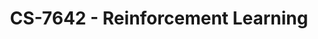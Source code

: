 ---
layout: course
title: CS-7642 - Reinforcement Learning
aliases: RL
course_id: CS-7642
permalink: /CS-7642/
avg_difficulty: 4.14
avg_rating: 3.93
avg_workload: 22.34
---